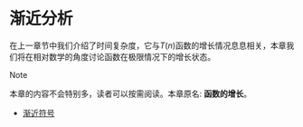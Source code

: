 # 渐近分析
在上一章节中我们介绍了时间复杂度，它与$T(n)$函数的增长情况息息相关，本章我们将在相对数学的角度讨论函数在极限情况下的增长状态。

> [!NOTE]
> 本章的内容不会特别多，读者可以按需阅读。本章原名: **函数的增长**。

- [渐近符号](./symbol.md)
